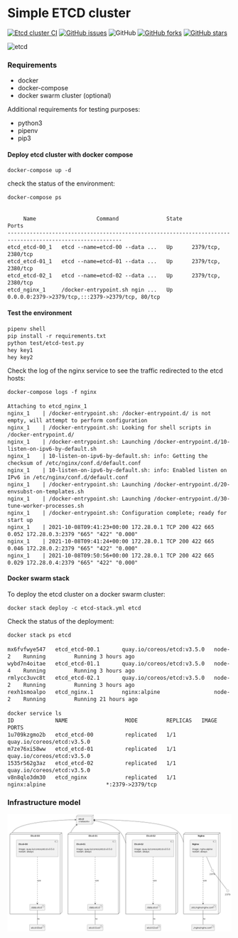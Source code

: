 # Simple ETCD cluster

[![Etcd cluster CI](https://github.com/garutilorenzo/docker-etcd-cluster/actions/workflows/ci.yml/badge.svg)](https://github.com/garutilorenzo/docker-etcd-cluster/actions/workflows/ci.yml)
[![GitHub issues](https://img.shields.io/github/issues/garutilorenzo/docker-etcd-cluster)](https://github.com/garutilorenzo/docker-etcd-cluster/issues)
![GitHub](https://img.shields.io/github/license/garutilorenzo/docker-etcd-cluster)
[![GitHub forks](https://img.shields.io/github/forks/garutilorenzo/docker-etcd-cluster)](https://github.com/garutilorenzo/docker-etcd-cluster/network)
[![GitHub stars](https://img.shields.io/github/stars/garutilorenzo/docker-etcd-cluster)](https://github.com/garutilorenzo/docker-etcd-cluster/stargazers)

![etcd](https://garutilorenzo.github.io/images/etcd.png)

### Requirements

* docker
* docker-compose
* docker swarm cluster (optional)

Additional requirements for testing purposes:

* python3
* pipenv
* pip3

#### Deploy etcd cluster with docker compose

```
docker-compose up -d
```

check the status of the environment:

```
docker-compose ps


     Name                   Command               State                        Ports                      
----------------------------------------------------------------------------------------------------------
etcd_etcd-00_1   etcd --name=etcd-00 --data ...   Up      2379/tcp, 2380/tcp                              
etcd_etcd-01_1   etcd --name=etcd-01 --data ...   Up      2379/tcp, 2380/tcp                              
etcd_etcd-02_1   etcd --name=etcd-02 --data ...   Up      2379/tcp, 2380/tcp                              
etcd_nginx_1     /docker-entrypoint.sh ngin ...   Up      0.0.0.0:2379->2379/tcp,:::2379->2379/tcp, 80/tcp
```

#### Test the environment

```
pipenv shell
pip install -r requirements.txt
python test/etcd-test.py 
hey key1
hey key2
```

Check the log of the nginx service to see the traffic redirected to the etcd hosts:

```
docker-compose logs -f nginx

Attaching to etcd_nginx_1
nginx_1    | /docker-entrypoint.sh: /docker-entrypoint.d/ is not empty, will attempt to perform configuration
nginx_1    | /docker-entrypoint.sh: Looking for shell scripts in /docker-entrypoint.d/
nginx_1    | /docker-entrypoint.sh: Launching /docker-entrypoint.d/10-listen-on-ipv6-by-default.sh
nginx_1    | 10-listen-on-ipv6-by-default.sh: info: Getting the checksum of /etc/nginx/conf.d/default.conf
nginx_1    | 10-listen-on-ipv6-by-default.sh: info: Enabled listen on IPv6 in /etc/nginx/conf.d/default.conf
nginx_1    | /docker-entrypoint.sh: Launching /docker-entrypoint.d/20-envsubst-on-templates.sh
nginx_1    | /docker-entrypoint.sh: Launching /docker-entrypoint.d/30-tune-worker-processes.sh
nginx_1    | /docker-entrypoint.sh: Configuration complete; ready for start up
nginx_1    | 2021-10-08T09:41:23+00:00 172.28.0.1 TCP 200 422 665 0.052 172.28.0.3:2379 "665" "422" "0.000"
nginx_1    | 2021-10-08T09:41:24+00:00 172.28.0.1 TCP 200 422 665 0.046 172.28.0.2:2379 "665" "422" "0.000"
nginx_1    | 2021-10-08T09:50:56+00:00 172.28.0.1 TCP 200 422 665 0.029 172.28.0.4:2379 "665" "422" "0.000"
```

#### Docker swarm stack

To deploy the etcd cluster on a docker swarm cluster:

```
docker stack deploy -c etcd-stack.yml etcd
```

Check the status of the deployment:

```
docker stack ps etcd

mx6fvfwye547   etcd_etcd-00.1       quay.io/coreos/etcd:v3.5.0   node-2    Running         Running 3 hours ago                                        
wybd7n4oitae   etcd_etcd-01.1       quay.io/coreos/etcd:v3.5.0   node-4    Running         Running 3 hours ago                                        
rmlycc3uvc8t   etcd_etcd-02.1       quay.io/coreos/etcd:v3.5.0   node-2    Running         Running 3 hours ago                                        
rexh1smoalpo   etcd_nginx.1         nginx:alpine                 node-2    Running         Running 21 hours ago    

docker service ls
ID             NAME                  MODE         REPLICAS   IMAGE                          PORTS
1u709kzgmo2b   etcd_etcd-00          replicated   1/1        quay.io/coreos/etcd:v3.5.0     
m7ze76xi58ww   etcd_etcd-01          replicated   1/1        quay.io/coreos/etcd:v3.5.0     
1535r562g3az   etcd_etcd-02          replicated   1/1        quay.io/coreos/etcd:v3.5.0     
v8n8qlo3dm30   etcd_nginx            replicated   1/1        nginx:alpine                   *:2379->2379/tcp
```






### Infrastructure model

![Infrastructure model](.infragenie/infrastructure_model.png)